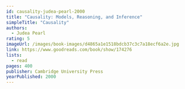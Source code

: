 ```yaml
---
id: causality-judea-pearl-2000
title: "Causality: Models, Reasoning, and Inference"
simpleTitle: "Causality"
authors:
  - Judea Pearl
rating: 5
imageUrl: /images/book-images/d4865a1e1518bdcb37c3c7a18ecf6a2e.jpg
link: https://www.goodreads.com/book/show/174276
lists:
  - read
pages: 400
publisher: Cambridge University Press
yearPublished: 2000
---
```

